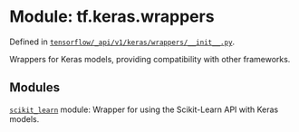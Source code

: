 <div itemscope itemtype="http://developers.google.com/ReferenceObject">
<meta itemprop="name" content="tf.keras.wrappers" />
<meta itemprop="path" content="Stable" />
</div>

# Module: tf.keras.wrappers



Defined in [`tensorflow/_api/v1/keras/wrappers/__init__.py`](/code/stable/tensorflow/_api/v1/keras/wrappers/__init__.py).

Wrappers for Keras models, providing compatibility with other frameworks.

## Modules

[`scikit_learn`](../../tf/keras/wrappers/scikit_learn.md) module: Wrapper for using the Scikit-Learn API with Keras models.

